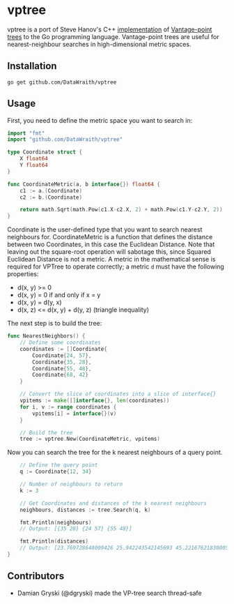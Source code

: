 # vptree

vptree is a port of Steve Hanov's C++
[implementation](http://stevehanov.ca/blog/index.php/?id=130) of [Vantage-point
trees](https://en.wikipedia.org/wiki/Vantage-point_tree) to the Go programming
language. Vantage-point trees are useful for nearest-neighbour searches in
high-dimensional metric spaces.


## Installation

	go get github.com/DataWraith/vptree


## Usage

First, you need to define the metric space you want to search in:

```go
import "fmt"
import "github.com/DataWraith/vptree"

type Coordinate struct {
	X float64
	Y float64
}

func CoordinateMetric(a, b interface{}) float64 {
	c1 := a.(Coordinate)
	c2 := b.(Coordinate)

	return math.Sqrt(math.Pow(c1.X-c2.X, 2) + math.Pow(c1.Y-c2.Y, 2))
}
```

Coordinate is the user-defined type that you want to search nearest neighbours
for. CoordinateMetric is a function that defines the distance between two
Coordinates, in this case the Euclidean Distance. Note that leaving out the
square-root operation will sabotage this, since Squared Euclidean Distance
is not a metric. A metric in the mathematical sense is required for VPTree to
operate correctly; a metric `d` must have the following properties:

* d(x, y) >= 0
* d(x, y) = 0 if and only if x = y
* d(x, y) = d(y, x)
* d(x, z) <= d(x, y) + d(y, z) (triangle inequality)

The next step is to build the tree:

```go
func NearestNeighbors() {
	// Define some coordinates
	coordinates := []Coordinate{
		Coordinate{24, 57},
		Coordinate{35, 28},
		Coordinate{55, 48},
		Coordinate{68, 42}
	}

	// Convert the slice of coordinates into a slice of interface{}
	vpitems := make([]interface{}, len(coordinates))
	for i, v := range coordinates {
		vpitems[i] = interface{}(v)
	}

	// Build the tree
	tree := vptree.New(CoordinateMetric, vpitems)
```

Now you can search the tree for the k nearest neighbours of a query point.

```go
	// Define the query point
	q := Coordinate{12, 34}

	// Number of neighbours to return
	k := 3

	// Get Coordinates and distances of the k nearest neighbours
	neighbours, distances := tree.Search(q, k)

	fmt.Println(neighbours)
	// Output: [{35 28} {24 57} {55 48}]

	fmt.Println(distances)
	// Output: [23.769728648009426 25.942243542145693 45.221676218380054]
}
```

## Contributors

* Damian Gryski (@dgryski) made the VP-tree search thread-safe
